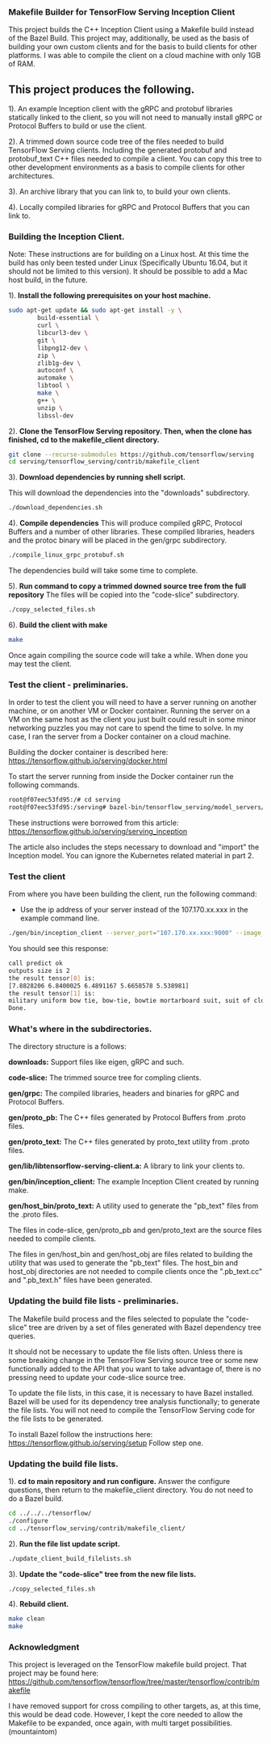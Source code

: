 ### Makefile Builder for TensorFlow Serving Inception Client

This project builds the C++ Inception Client using a Makefile build instead of the Bazel Build. 
This project may, additionally, be used as the basis of building your own custom clients and for the basis to build clients for other platforms. I was able to compile the client on a cloud machine with only 1GB of RAM.

## This project produces the following.

1). An example Inception client with the gRPC and protobuf libraries statically linked to the client, so you will not need to manually install gRPC or Protocol Buffers to build or use the client.

2). A trimmed down source code tree of the files needed to build TensorFlow Serving clients. Including the generated protobuf and protobuf_text C++ files needed to compile a client. You can copy this tree to other development environments as a basis to compile clients for other architectures.

3). An archive library that you can link to, to build your own clients.

4). Locally compiled libraries for gRPC and Protocol Buffers that you can link to.

### Building the Inception Client.

Note: These instructions are for building on a Linux host. At this time the build has only been tested under Linux (Specifically Ubuntu 16.04, but it should not be limited to this version). It should be possible to add a Mac host build, in the future.

1). **Install the following prerequisites on your host machine.**

```bash
sudo apt-get update && sudo apt-get install -y \
        build-essential \
        curl \
        libcurl3-dev \
        git \
        libpng12-dev \
        zip \
        zlib1g-dev \
        autoconf \
        automake \
        libtool \ 
        make \
        g++ \
        unzip \
        libssl-dev
```

2). **Clone the TensorFlow Serving repository. Then, when the clone has finished, cd to the makefile_client directory.**

```bash
git clone --recurse-submodules https://github.com/tensorflow/serving
cd serving/tensorflow_serving/contrib/makefile_client
```

3). **Download dependencies by running shell script.**

   This will download the dependencies into the "downloads" subdirectory.

```bash
./download_dependencies.sh
```

4). **Compile dependencies**
   This will produce compiled gRPC, Protocol Buffers and a number of other libraries. These compiled libraries, headers and the protoc binary will be placed in the gen/grpc subdirectory.

```bash
./compile_linux_grpc_protobuf.sh
```
   The dependencies build will take some time to complete.

5). **Run command to copy a trimmed downed source tree from the full repository**
  The files will be copied into the "code-slice" subdirectory.
  
```bash
./copy_selected_files.sh
```

6). **Build the client with make** 

```bash
make
```

Once again compiling the source code will take a while. When done you may test the client.

### Test the client - preliminaries.

In order to test the client you will need to have a server running on another machine, or on another VM or Docker container. Running the server on a VM on the same host as the client you just built could result in some minor networking puzzles you may not care to spend the time to solve. In my case, I ran the server from a Docker container on a cloud machine. 

Building the docker container is described here:
https://tensorflow.github.io/serving/docker.html

To start the server running from inside the Docker container run the following commands.

```bash
root@f07eec53fd95:/# cd serving
root@f07eec53fd95:/serving# bazel-bin/tensorflow_serving/model_servers/tensorflow_model_server --port=9000 --model_name=inception --model_base_path=inception-export &> inception_log &
```
These instructions were borrowed from this article:
https://tensorflow.github.io/serving/serving_inception

The article also includes the steps necessary to download and "import" the Inception model. You can ignore the Kubernetes related material in part 2.

### Test the client

From where you have been building the client, run the following command:

- Use the ip address of your server instead of the 107.170.xx.xxx in the example command line.

```bash
./gen/bin/inception_client --server_port="107.170.xx.xxx:9000" --image_file="../../../tensorflow/tensorflow/examples/label_image/data/grace_hopper.jpg"
```

You should see this response:
```bash
call predict ok
outputs size is 2
the result tensor[0] is:
[7.8828206 6.8400025 6.4891167 5.6658578 5.538981]
the result tensor[1] is:
military uniform bow tie, bow-tie, bowtie mortarboard suit, suit of clothes academic gown, academic robe, judge\'s robe
Done.
```

### What's where in the subdirectories.

The directory structure is a follows:

**downloads:** Support files like eigen, gRPC and such.

**code-slice:** The trimmed source tree for compling clients.

**gen/grpc:** The compiled libraries, headers and binaries for gRPC and Protocol Buffers.

**gen/proto_pb:** The C++ files generated by Protocol Buffers from .proto files.

**gen/proto_text:** The C++ files generated by proto_text utility from .proto files.

**gen/lib/libtensorflow-serving-client.a:** A library to link your clients to.

**gen/bin/inception_client:** The example Inception Client created by running make.

**gen/host_bin/proto_text:** A utility used to generate the "pb_text" files from the .proto files.

The files in code-slice, gen/proto_pb and gen/proto_text are the source files needed to compile clients. 

The files in gen/host_bin and gen/host_obj are files related to building the utility that was used to generate the "pb_text" files. The host_bin and host_obj directories are not needed to compile clients once the ".pb_text.cc" and ".pb_text.h" files have been generated.


### Updating the build file lists - preliminaries.

The Makefile build process and the files selected to populate the "code-slice" tree are driven by a set of files generated with Bazel dependency tree queries.

It should not be necessary to update the file lists often. Unless there is some breaking change in the TensorFlow Serving source tree or some new functionally added to the API that you want to take advantage of, there is no pressing need to update your code-slice source tree.

To update the file lists, in this case, it is necessary to have Bazel installed. Bazel will be used for its dependency tree analysis functionally; to generate the file lists. You will not need to compile the TensorFlow Serving code for the file lists to be generated.

To install Bazel follow the instructions here:
https://tensorflow.github.io/serving/setup
Follow step one.

### Updating the build file lists.

1). **cd to main repository and run configure.**
  Answer the configure questions, then return to the makefile_client directory. 
  You do not need to do a Bazel build.

```bash
cd ../../../tensorflow/
./configure
cd ../tensorflow_serving/contrib/makefile_client/
```

2). **Run the file list update script.**
```bash
./update_client_build_filelists.sh 
```

3). **Update the "code-slice" tree from the new file lists.**

```bash
./copy_selected_files.sh
```

4). **Rebuild client.**

```bash
make clean
make
```

### Acknowledgment
This project is leveraged on the TensorFlow makefile build project. That project may be found here:
https://github.com/tensorflow/tensorflow/tree/master/tensorflow/contrib/makefile

I have removed support for cross compiling to other targets, as, at this time, this would be dead code. However, I kept the core needed to allow the Makefile to be expanded, once again, with multi target possibilities. (mountaintom)

